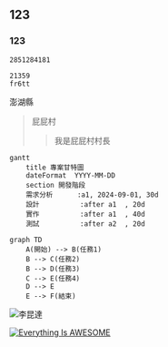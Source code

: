 ## 123
### 123

`` 2851284181
``
```
21359
fr6tt
```
澎湖縣
>屁屁村
>>我是屁屁村村長

```mermaid
gantt
    title 專案甘特圖
    dateFormat  YYYY-MM-DD
    section 開發階段
    需求分析      :a1, 2024-09-01, 30d
    設計          :after a1  , 20d
    實作          :after a1  , 40d
    測試          :after a2  , 20d
```
```mermaid
graph TD
    A(開始) --> B(任務1)
    B --> C(任務2)
    B --> D(任務3)
    C --> E(任務4)
    D --> E
    E --> F(結束)
```

![李昆達](https://github.com/user-attachments/assets/12729961-c415-49d4-a653-687a7ce322fa)

[![Everything Is AWESOME](https://img.youtube.com/vi/StTqXEQ2l-Y/0.jpg)](https://www.youtube.com/watch?v=StTqXEQ2l-Y "Everything Is AWESOME")
